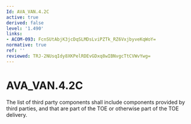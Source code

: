 ```yaml
---
Id: AVA_VAN.4.2C
active: true
derived: false
level: '1.490'
links:
- ACOM-093: FcnSUtAbjK3jcDqSLMDsLviPZTk_RZ6VxjbyveKqWoY=
normative: true
ref: ''
reviewed: TRJ-2NUsqIdy8XKPelRDEvGDxq8wIBNvgcTtCVWvYwg=
---
```


# AVA_VAN.4.2C

The list of third party components shall include components provided by third parties, and that are part of the TOE or otherwise part of the TOE delivery.